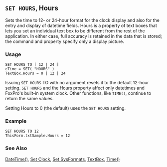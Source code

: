 ## `SET HOURS`, Hours

Sets the time to 12- or 24-hour format for the clock display and also for the entry and display of datetime fields. Hours is a property of text boxes that lets you set an individual text box to be different from the rest of the application. In either case, full accuracy is retained in the data that is stored; the command and property specify only a display picture.

### Usage

```foxpro
SET HOURS TO [ 12 | 24 ]
cTime = SET( "HOURS" )
TextBox.Hours = 0 | 12 | 24
```

Issuing `SET HOURS` TO with no argument resets it to the default 12-hour setting. `SET HOURS` and the Hours property affect only datetimes and FoxPro's built-in system clock. Other functions, like `TIME()`, continue to return the same values.

Setting Hours to 0 (the default) uses the `SET HOURS` setting.

### Example

```foxpro
SET HOURS TO 12
ThisForm.txtSample.Hours = 12
```
### See Also

[DateTime()](s4g031.md), [Set Clock](s4g130.md), [Set SysFormats](s4g692.md), [TextBox](s4g548.md), [Time()](s4g031.md)